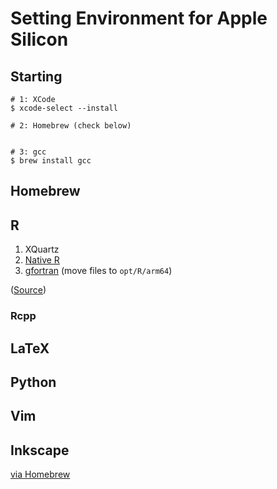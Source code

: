 # Setting Environment for Apple Silicon

## Starting
```
# 1: XCode
$ xcode-select --install

# 2: Homebrew (check below)


# 3: gcc
$ brew install gcc
```

## Homebrew


## R
1. XQuartz
2. [Native R](https://cran.r-project.org/bin/macosx/)
3. [gfortran](https://mac.r-project.org/libs-arm64/) (move files to `opt/R/arm64`)

([Source](https://mpopov.com/blog/2021/10/10/even-faster-matrix-math-in-r-on-macos-with-m1/))

### Rcpp


## LaTeX


## Python


## Vim



## Inkscape
[via Homebrew](https://blog.looseknot.jp/mac/m1mac_inkscape_install.html)

